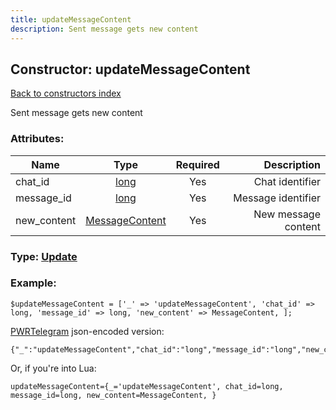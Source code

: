 ```yaml
---
title: updateMessageContent
description: Sent message gets new content
---
```

## Constructor: updateMessageContent  
[Back to constructors index](index.md)



Sent message gets new content

### Attributes:

| Name     |    Type       | Required | Description |
|----------|:-------------:|:--------:|------------:|
|chat\_id|[long](../types/long.md) | Yes|Chat identifier|
|message\_id|[long](../types/long.md) | Yes|Message identifier|
|new\_content|[MessageContent](../types/MessageContent.md) | Yes|New message content|



### Type: [Update](../types/Update.md)


### Example:

```
$updateMessageContent = ['_' => 'updateMessageContent', 'chat_id' => long, 'message_id' => long, 'new_content' => MessageContent, ];
```  

[PWRTelegram](https://pwrtelegram.xyz) json-encoded version:

```
{"_":"updateMessageContent","chat_id":"long","message_id":"long","new_content":"MessageContent"}
```


Or, if you're into Lua:  


```
updateMessageContent={_='updateMessageContent', chat_id=long, message_id=long, new_content=MessageContent, }

```



